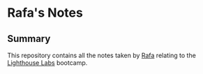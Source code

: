 # Rafa's Notes

## Summary
This repository contains all the notes taken by [Rafa](https://github.com/i8Raffles) relating to the [Lighthouse Labs](https://www.lighthouselabs.ca/) bootcamp.